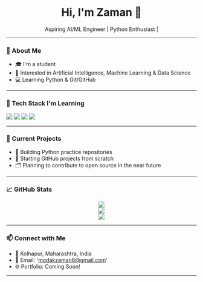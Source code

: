 <h1 align="center">Hi, I'm Zaman 👋</h1>
<p align="center">
  Aspiring AI/ML Engineer | Python Enthusiast |
</p>

---

### 🧠 About Me
- 🎓 I'm a student 
- 🤖 Interested in Artificial Intelligence, Machine Learning & Data Science
- 💻 Learning Python & Git/GitHub

---

### 🚀 Tech Stack I'm Learning
<p>
  <img src="https://img.shields.io/badge/Python-3670A0?style=for-the-badge&logo=python&logoColor=ffdd54" />
  <img src="https://img.shields.io/badge/Git-F05032?style=for-the-badge&logo=git&logoColor=white" />
  <img src="https://img.shields.io/badge/GitHub-181717?style=for-the-badge&logo=github&logoColor=white" />
  <img src="https://img.shields.io/badge/Linux-FCC624?style=for-the-badge&logo=linux&logoColor=black" />
</p>

---

### 📌 Current Projects
- 📘 Building Python practice repositories
- 🤝 Starting GitHub projects from scratch
- 🗂️ Planning to contribute to open source in the near future

---

### 📈 GitHub Stats
<p align="center">
  <img src="https://github-readme-stats.vercel.app/api?username=zamanmodak&show_icons=true&theme=tokyonight" />
  <br />
  <img src="https://github-readme-streak-stats.herokuapp.com/?user=zamanmodak&theme=tokyonight" />
  <br />
  <img src="https://github-readme-stats.vercel.app/api/top-langs/?username=zamanmodak&layout=compact&theme=tokyonight" />
</p>

---

### 📫 Connect with Me
- 📍 Kolhapur, Maharashtra, India
- 💌 Email: 'modakzaman8@gmail.com'
- 🌐 Portfolio: Coming Soon!

---
